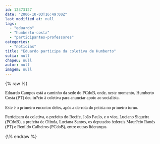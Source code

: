 ```yaml
---
id: 12373127
date: "2006-10-03T16:49:00Z"
last_modified_at: null
tags:
  - "eduardo"
  - "humberto-costa"
  - "participantes-professores"
categories:
  - "noticias"
title: "Eduardo participa da coletiva de Humberto"
sutia: null
chapeu: null
autor: null
imagem: null
---
```

{\% raw %}
<p><P><FONT face=Verdana>Eduardo Campos está a caminho da sede do PCdoB, onde, neste momento, Humberto Costa (PT) deu in?cio à&nbsp;coletiva para anunciar apoio ao socialista. </FONT></P></p>
<p><P><FONT face=Verdana>Este&nbsp;é o primeiro encontro deles, após a derrota do petista no&nbsp;primeiro turno.</FONT>&nbsp;</P></p>
<p><P><FONT face=Verdana>Participam da coletiva, o prefeito do Recife, João Paulo, e o vice, Luciano Siqueira (PCdoB),&nbsp;a prefeita de Olinda, Luciana Santos, os deputados federais&nbsp;Maur?cio Rands (PT) e Renildo Calheiros (PCdoB), entre outras lideranças. </FONT></P> </p>
{\% endraw %}